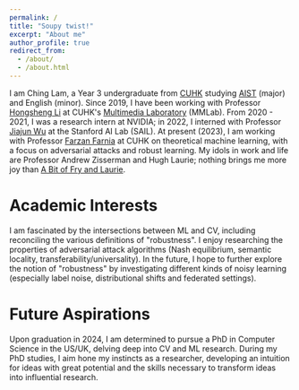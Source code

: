 ```yaml
---
permalink: /
title: "Soupy twist!"
excerpt: "About me"
author_profile: true
redirect_from: 
  - /about/
  - /about.html
---
```

I am Ching Lam, a Year 3 undergraduate from [CUHK](https://www.cuhk.edu.hk/english/index.html) studying [AIST](https://www.cse.cuhk.edu.hk/admission/aistn/) (major) and English (minor). Since 2019, I have been working with Professor [Hongsheng Li](https://www.ee.cuhk.edu.hk/~hsli/) at CUHK's [Multimedia Laboratory](https://mmlab.ie.cuhk.edu.hk/) (MMLab). From 2020 - 2021, I was a research intern at NVIDIA; in 2022, I interned with Professor [Jiajun Wu](https://jiajunwu.com/) at the Stanford AI Lab (SAIL). At present (2023), I am working with Professor [Farzan Farnia](https://www.cse.cuhk.edu.hk/~farnia/) at CUHK on theoretical machine learning, with a focus on adversarial attacks and robust learning. My idols in work and life are Professor Andrew Zisserman and Hugh Laurie; nothing brings me more joy than [A Bit of Fry and Laurie](https://youtu.be/U8ko2nCk_hE).

Academic Interests
======
I am fascinated by the intersections between ML and CV, including reconciling the various definitions of "robustness". I enjoy researching the properties of adversarial attack algorithms (Nash equilibrium, semantic locality, transferability/universality). In the future, I hope to further explore the notion of "robustness" by investigating different kinds of noisy learning (especially label noise, distributional shifts and federated settings). 

Future Aspirations
======
Upon graduation in 2024, I am determined to pursue a PhD in Computer Science in the US/UK, delving deep into CV and ML research. During my PhD studies, I aim hone my instincts as a researcher, developing an intuition for ideas with great potential and the skills necessary to transform ideas into influential research.
